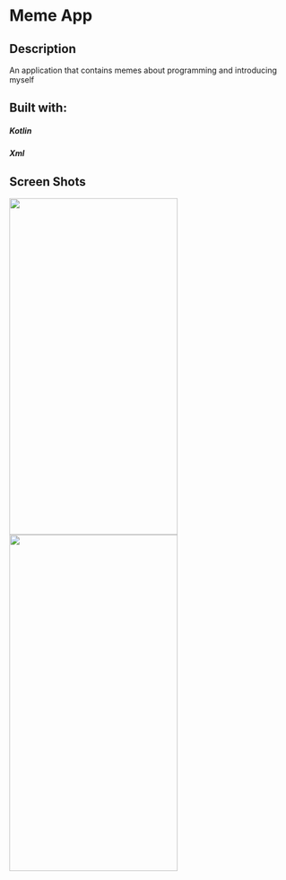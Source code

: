 # Meme App
## Description
An application that contains memes about programming and introducing myself
## Built with:
##### Kotlin 
##### Xml 
## Screen Shots
<div>
  <img src="https://github.com/user-attachments/assets/51ce3fb4-268e-4b5c-b8db-1662048486c2"  width ="300" height="600">
  <img src="https://github.com/user-attachments/assets/152611d5-5822-46c9-9973-1c1ead520a0a" width ="300" height="600" >
</div>


